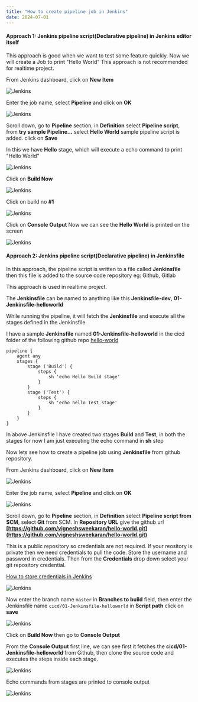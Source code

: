 ```yaml
---
title: "How to create pipeline job in Jenkins"
date: 2024-07-01
---
```


#### Approach 1: Jenkins pipeline script(Declarative pipeline) in Jenkins editor itself

This approach is good when we want to test some feature quickly. Now we will create a Job to print "Hello World" This approach is not recommended for realtime project.

From Jenkins dashboard, click on **New Item**

![Jenkins](../images/jenkins-job-new-item.png)

Enter the job name, select **Pipeline** and click on **OK**

![Jenkins](../images/jenkins-first-job-create.png)

Scroll down, go to **Pipeline** section, in **Definition** select **Pipeline script**, from **try sample Pipeline...** select **Hello World** sample pipeline script is added. click on **Save**

In this we have **Hello** stage, which will execute a echo command to print "Hello World"

![Jenkins](../images/jenkins-first-job-configuration.png)

Click on **Build Now**

![Jenkins](../images/jenkins-click-build-now.png)

Click on build no **#1**

![Jenkins](../images/jenkins-click-on-build-number.png)

Click on **Console Output** Now we can see the **Hello World** is printed on the screen

![Jenkins](../images/jenkins-click-on-console-output.png)

#### Approach 2: Jenkins pipeline script(Declarative pipeline) in Jenkinsfile

In this approach, the pipeline script is written to a file called **Jenkinsfile** then this file is added to the source code repository eg: Github, Gitlab

This approach is used in realtime project.

The **Jenkinsfile** can be named to anything like this **Jenkinsfile-dev**, **01-Jenkinsfile-helloworld**

While running the pipeline, it will fetch the **Jenkinsfile** and execute all the stages defined in the Jenkinsfile.

I have a sample **Jenkinsfile** named **01-Jenkinsfile-helloworld** in the cicd folder of the following github repo [hello-world](https://github.com/vigneshsweekaran/hello-world.git)

```
pipeline {
    agent any
    stages {
        stage ('Build') {
            steps {
                sh 'echo Hello Build stage'
            }
        }
        stage ('Test') {
            steps {
                sh 'echo hello Test stage'
            }
        }
    }
}
```

In above Jenkinsfile I have created two stages **Build** and **Test**, in both the stages for now I am just executing the echo command in **sh** step

Now lets see how to create a pipeline job using **Jenkinsfile** from github repository.

From Jenkins dashboard, click on **New Item**

![Jenkins](../images/jenkins-job-new-item.png)

Enter the job name, select **Pipeline** and click on **OK**

![Jenkins](../images/jenkins-first-job-create.png)

Scroll down, go to **Pipeline** section, in **Definition** select **Pipeline script from SCM**, select **Git** from SCM. In **Repository URL** give the github url **[https://github.com/vigneshsweekaran/hello-world.git](https://github.com/vigneshsweekaran/hello-world.git)**

This is a public repository so credentials are not required. If your reository is private then we need credentials to pull the code. Store the username and password in credentials. Then from the **Credentials** drop down select your git repository credential.

[How to store credentials in Jenkins](/content/jenkins/tutorials/common/04-how-to-store-credentials-in-jenkins)

![Jenkins](../images/jenkins-pipeline-scm.png)

Now enter the branch name `master` in **Branches to build** field, then enter the Jenkinsfile name `cicd/01-Jenkinsfile-helloworld` in **Script path** click on **save**

![Jenkins](../images/jenkins-pipeline-jenkinsfile.png)

Click on **Build Now** then go to **Console Output**

From the **Console Output** first line, we can see first it fetches the **cicd/01-Jenkinsfile-helloworld** from Github, then clone the source code and executes the steps inside each stage.

![Jenkins](../images/jenkins-pipeline-jenkinsfile-reference.png)

Echo commands from stages are printed to console output

![Jenkins](../images/jenkins-pipeline-echo-hello-world.png)
